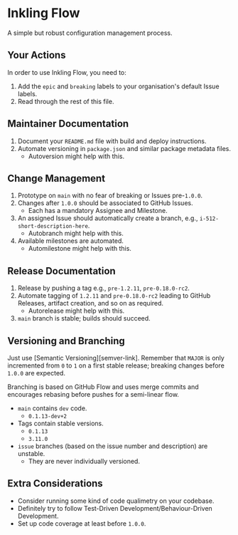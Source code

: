 # Inkling Flow

A simple but robust configuration management process.

## Your Actions

In order to use Inkling Flow, you need to:

1. Add the `epic` and `breaking` labels to your organisation's default Issue labels.
2. Read through the rest of this file.

## Maintainer Documentation

1. Document your `README.md` file with build and deploy instructions.
2. Automate versioning in `package.json` and similar package metadata files.
    - Autoversion might help with this.

## Change Management

1. Prototype on `main` with no fear of breaking or Issues pre-`1.0.0`.
2. Changes after `1.0.0` should be associated to GitHub Issues.
   - Each has a mandatory Assignee and Milestone.
3. An assigned Issue should automatically create a branch, e.g., `i-512-short-description-here`.
    - Autobranch might help with this.
4. Available milestones are automated.
    - Automilestone might help with this.

## Release Documentation

1. Release by pushing a tag e.g., `pre-1.2.11`, `pre-0.18.0-rc2`.
2. Automate tagging of `1.2.11` and `pre-0.18.0-rc2` leading to GitHub Releases, artifact creation,
   and so on as required.
    - Autorelease might help with this.
3. `main` branch is stable; builds should succeed.

## Versioning and Branching

Just use [Semantic Versioning][semver-link]. Remember that `MAJOR` is only incremented from `0` to 
`1` on a first stable release; breaking changes before `1.0.0` are expected.

Branching is based on GitHub Flow and uses merge commits and encourages rebasing before pushes for
a semi-linear flow.

- `main` contains `dev` code.
  - `0.1.13-dev+2`
- Tags contain stable versions.
  - `0.1.13`
  - `3.11.0`
- `issue` branches (based on the issue number and description) are unstable.
  - They are never individually versioned.

## Extra Considerations

- Consider running some kind of code qualimetry on your codebase.
- Definitely try to follow Test-Driven Development/Behaviour-Driven Development.
- Set up code coverage at least before `1.0.0`.

[autosuite-organisation]: https://github.com/autosuite
